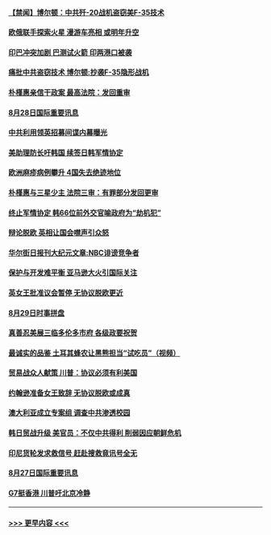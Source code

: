 #### [【禁闻】博尔顿：中共歼-20战机盗窃美F-35技术](../pages/prog202/a102654239.md?t=08292233) 
#### [欧俄联手探索火星 漫游车亮相 或明年升空](../pages/prog202/a102654200.md?t=08292233) 
#### [印巴冲突加剧 巴测试火箭 印两港口被袭](../pages/prog202/a102654162.md?t=08292233) 
#### [痛批中共盗窃技术 博尔顿:抄袭F-35隐形战机](../pages/prog202/a102654111.md?t=08292233) 
#### [朴槿惠亲信干政案 最高法院：发回重审](../pages/prog202/a102654074.md?t=08292233) 
#### [8月28日国际重要讯息](../pages/prog202/a102653837.md?t=08292233) 
#### [中共利用领英招募间谍内幕曝光](../pages/prog202/a102653858.md?t=08292233) 
#### [美助理防长吁韩国  续签日韩军情协定](../pages/prog202/a102653825.md?t=08292233) 
#### [欧洲麻疹病例攀升 4国失去绝迹地位](../pages/prog202/a102653802.md?t=08292233) 
#### [朴槿惠与三星少主 法院三审：有罪部分发回更审](../pages/prog202/a102653762.md?t=08292233) 
#### [终止军情协定 韩66位前外交官喻政府为“劫机犯”](../pages/prog202/a102653717.md?t=08292233) 
#### [辩论脱欧 英相让国会噤声引众怒](../pages/prog202/a102653701.md?t=08292233) 
#### [华尔街日报刊大纪元文章:NBC诽谤竞争者](../pages/prog202/a102653607.md?t=08292233) 
#### [保护与开发难平衡 亚马逊大火引国际关注](../pages/prog202/a102653419.md?t=08292233) 
#### [英女王批准议会暂停 无协议脱欧更近](../pages/prog202/a102653448.md?t=08292233) 
#### [8月29日时事拼盘](../pages/prog202/a102653445.md?t=08292233) 
#### [真善忍美展三临多伦多市府 各级政要祝贺](../pages/prog202/a102653399.md?t=08292233) 
#### [最诚实的品鉴 土耳其蜂农让黑熊担当“试吃员”（视频）](../pages/prog202/a102653370.md?t=08292233) 
#### [贸易战众人献策 川普：协议必须有利美国](../pages/prog202/a102653304.md?t=08292233) 
#### [约翰逊准备女王致辞 无协议脱欧或成真](../pages/prog202/a102653302.md?t=08292233) 
#### [澳大利亚成立专案组 调查中共渗透校园](../pages/prog202/a102653300.md?t=08292233) 
#### [韩日贸战升级 美官员：不仅中共得利 削弱因应朝鲜危机](../pages/prog202/a102653085.md?t=08292233) 
#### [印尼货轮发求救信号 赶赴搜救竟讯号全无](../pages/prog202/a102653224.md?t=08292233) 
#### [8月27日国际重要讯息](../pages/prog202/a102653111.md?t=08292233) 
#### [G7挺香港 川普吁北京冷静](../pages/prog202/a102653108.md?t=08292233) 

----
#### [ >>> 更早内容 <<< ](../indexes/prog202-earlier.md)

